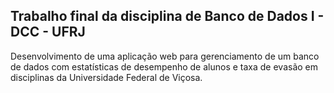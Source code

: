 ## Trabalho final da disciplina de Banco de Dados I - DCC - UFRJ
Desenvolvimento de uma aplicação web para gerenciamento de um banco de dados com estatísticas de desempenho de alunos e taxa de evasão em disciplinas da Universidade Federal de Viçosa.
